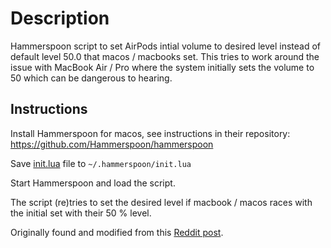 # Description

Hammerspoon script to set AirPods intial volume to desired level instead of default level 50.0 that macos / macbooks set.
This tries to work around the issue with MacBook Air / Pro where the system initially sets the volume to 50 which can be dangerous to hearing.  

## Instructions

Install Hammerspoon for macos, see instructions in their repository: <https://github.com/Hammerspoon/hammerspoon>

Save [init.lua](https://github.com/tpaananen/airvol/blob/main/init.lua) file to `~/.hammerspoon/init.lua`

Start Hammerspoon and load the script.

The script (re)tries to set the desired level if macbook / macos races with the initial set with their 50 % level.

Originally found and modified from this [Reddit post](https://www.reddit.com/r/MacOS/comments/16wkyvu/comment/n6tli2g).

